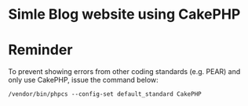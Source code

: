 # Simle Blog website using CakePHP

# Reminder

To prevent showing errors from other coding standards (e.g. PEAR) and only use CakePHP, issue the command below:

```
/vendor/bin/phpcs --config-set default_standard CakePHP
```
